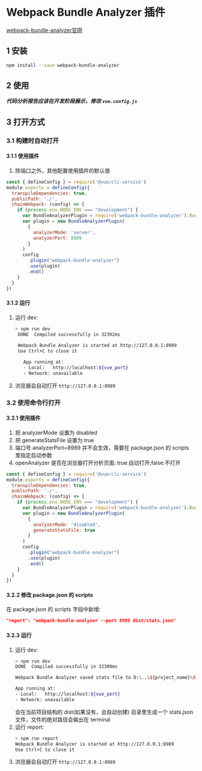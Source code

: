 # Webpack Bundle Analyzer 插件

[webpack-bundle-analyzer官网](https://github.com/webpack-contrib/webpack-bundle-analyzer 'webpack-bundle-analyzer')

## 1 安装

```bash
npm install --save webpack-bundle-analyzer
```

## 2 使用

***代码分析报告应该在开发阶段展示，修改 ```vue.config.js```***

## 3 打开方式

### 3.1 构建时自动打开

#### 3.1.1 使用插件

1. 除端口之外，其他配置使用插件的默认值

```js
const { defineConfig } = require('@vue/cli-service')
module.exports = defineConfig({
  transpileDependencies: true,
  publicPath: './',
  chainWebpack: (config) => {
    if (process.env.NODE_ENV === "development") {
      var BundleAnalyzerPlugin = require('webpack-bundle-analyzer').BundleAnalyzerPlugin
      var plugin = new BundleAnalyzerPlugin(
        {
          analyzerMode: 'server',
          analyzerPort: 8989
        }
      )
      config
        .plugin("webpack-bundle-analyzer")
        .use(plugin)
        .end()
    }
  }
})

```

#### 3.1.2 运行

1. 运行 dev:
   ```bash
   > npm run dev
    DONE  Compiled successfully in 32392ms
    
    Webpack Bundle Analyzer is started at http://127.0.0.1:8989
    Use Ctrl+C to close it

      App running at:
      - Local:   http://localhost:${vue_port}
      - Network: unavailable
   ```
2. 浏览器会自动打开 ```http://127.0.0.1:8989```

### 3.2 使用命令行打开

#### 3.2.1 使用插件

1. 把 analyzerMode 设置为 disabled
2. 把 generateStatsFile 设置为 true
3. 端口号 analyzerPort=8989 并不会生效，需要在 package.json 的 scripts 里指定启动参数
4. openAnalyzer 是否在浏览器打开分析页面: true:自动打开;false:不打开

```js
const { defineConfig } = require('@vue/cli-service')
module.exports = defineConfig({
  transpileDependencies: true,
  publicPath: './',
  chainWebpack: (config) => {
    if (process.env.NODE_ENV === "development") {
      var BundleAnalyzerPlugin = require('webpack-bundle-analyzer').BundleAnalyzerPlugin
      var plugin = new BundleAnalyzerPlugin(
        {
          analyzerMode: 'disabled',
          generateStatsFile: true
        }
      )
      config
        .plugin("webpack-bundle-analyzer")
        .use(plugin)
        .end()
    }
  }
})
```

#### 3.2.2 修改 package.json 的 scripts

在 package.json 的 scripts 字段中新增:

```json
"report": "webpack-bundle-analyzer --port 8989 dist/stats.json"
```

#### 3.2.3 运行

1. 运行 dev:
   ```bash
   > npm run dev
   DONE  Compiled successfully in 32309ms

   Webpack Bundle Analyzer saved stats file to D:\..\${project_name}\dist\stats.json

   App running at:
   - Local:   http://localhost:${vue_port}
   - Network: unavailable
   ```
   会在当前项目结构的 dist(如果没有，会自动创建) 目录里生成一个 stats.json 文件，文件的绝对路径会输出在 terminal
2. 运行 report:
   ```bash
   > npm run report
   Webpack Bundle Analyzer is started at http://127.0.0.1:8989
   Use Ctrl+C to close it
   ```
3. 浏览器会自动打开 ```http://127.0.0.1:8989```
